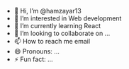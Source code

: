 - 👋 Hi, I’m @hamzayar13
- 👀 I’m interested in Web development
- 🌱 I’m currently learning React 
- 💞️ I’m looking to collaborate on ...
- 📫 How to reach me email
- 😄 Pronouns: ...
- ⚡ Fun fact: ...

<!---
hamzayar13/hamzayar13 is a ✨ special ✨ repository because its `README.md` (this file) appears on your GitHub profile.
You can click the Preview link to take a look at your changes.
--->
